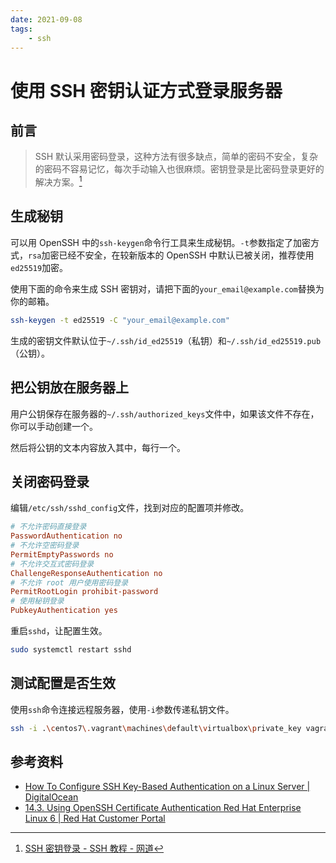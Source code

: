 ```yaml
---
date: 2021-09-08
tags:
    - ssh
---
```


# 使用 SSH 密钥认证方式登录服务器

## 前言

> SSH 默认采用密码登录，这种方法有很多缺点，简单的密码不安全，复杂的密码不容易记忆，每次手动输入也很麻烦。密钥登录是比密码登录更好的解决方案。[^1]

<!-- more -->

## 生成秘钥

可以用 OpenSSH 中的`ssh-keygen`命令行工具来生成秘钥。`-t`参数指定了加密方式，`rsa`加密已经不安全，在较新版本的 OpenSSH 中默认已被关闭，推荐使用`ed25519`加密。

使用下面的命令来生成 SSH 密钥对，请把下面的`your_email@example.com`替换为你的邮箱。

```bash
ssh-keygen -t ed25519 -C "your_email@example.com"
```

生成的密钥文件默认位于`~/.ssh/id_ed25519`（私钥）和`~/.ssh/id_ed25519.pub`（公钥）。

## 把公钥放在服务器上

用户公钥保存在服务器的`~/.ssh/authorized_keys`文件中，如果该文件不存在，你可以手动创建一个。

然后将公钥的文本内容放入其中，每行一个。

## 关闭密码登录

编辑`/etc/ssh/sshd_config`文件，找到对应的配置项并修改。

```ini
# 不允许密码直接登录
PasswordAuthentication no
# 不允许空密码登录
PermitEmptyPasswords no
# 不允许交互式密码登录
ChallengeResponseAuthentication no
# 不允许 root 用户使用密码登录
PermitRootLogin prohibit-password
# 使用秘钥登录
PubkeyAuthentication yes
```

重启`sshd`，让配置生效。

```bash
sudo systemctl restart sshd
```

## 测试配置是否生效

使用`ssh`命令连接远程服务器，使用`-i`参数传递私钥文件。

```bash
ssh -i .\centos7\.vagrant\machines\default\virtualbox\private_key vagrant@192.168.33.12
```

## 参考资料

- [How To Configure SSH Key-Based Authentication on a Linux Server | DigitalOcean](https://www.digitalocean.com/community/tutorials/how-to-configure-ssh-key-based-authentication-on-a-linux-server)
- [14.3. Using OpenSSH Certificate Authentication Red Hat Enterprise Linux 6 | Red Hat Customer Portal](https://access.redhat.com/documentation/en-us/red_hat_enterprise_linux/6/html/deployment_guide/sec-using_openssh_certificate_authentication)

[^1]: [SSH 密钥登录 - SSH 教程 - 网道](https://wangdoc.com/ssh/key.html)
